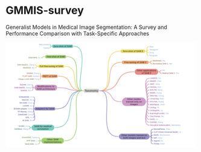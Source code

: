 # GMMIS-survey
Generalist Models in Medical Image Segmentation: A Survey and Performance Comparison with Task-Specific Approaches

![Taxonomy on generalist models for medical image segmentation](images/taxonomy.png)
